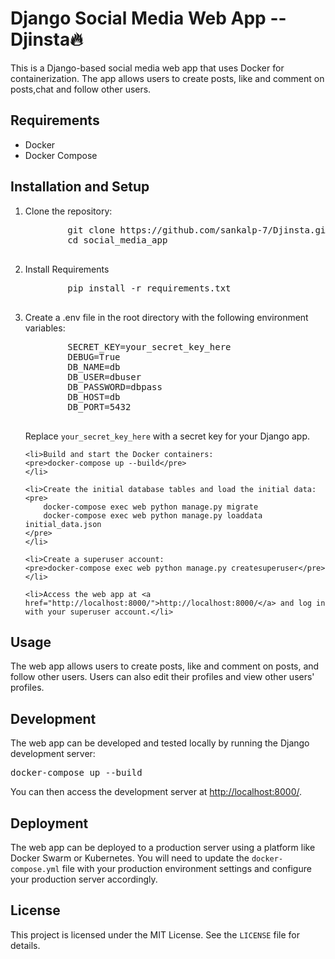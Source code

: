 <!DOCTYPE html>
<html>
<head>
</head>
<body>
	<h1>Django Social Media Web App -- Djinsta🔥</h1>
<p>This is a Django-based social media web app that uses Docker for containerization. The app allows users to create posts, like and comment on posts,chat and follow other users.</p>

<h2>Requirements</h2>

<ul>
	<li>Docker</li>
	<li>Docker Compose</li>
</ul>

<h2>Installation and Setup</h2>

<ol>
	<li>Clone the repository:
	<pre>
		git clone https://github.com/sankalp-7/Djinsta.git
		cd social_media_app
	</pre>
	<li>Install Requirements</li>
	<pre>
		pip install -r requirements.txt
	</pre>
	<li>Create a .env file in the root directory with the following environment variables:
	<pre>
		SECRET_KEY=your_secret_key_here
		DEBUG=True
		DB_NAME=db
		DB_USER=dbuser
		DB_PASSWORD=dbpass
		DB_HOST=db
		DB_PORT=5432
	</pre>
	<p>Replace <code>your_secret_key_here</code> with a secret key for your Django app.</p>
	</li>

	<li>Build and start the Docker containers:
	<pre>docker-compose up --build</pre>
	</li>

	<li>Create the initial database tables and load the initial data:
	<pre>
		docker-compose exec web python manage.py migrate
		docker-compose exec web python manage.py loaddata initial_data.json
	</pre>
	</li>

	<li>Create a superuser account:
	<pre>docker-compose exec web python manage.py createsuperuser</pre>
	</li>

	<li>Access the web app at <a href="http://localhost:8000/">http://localhost:8000/</a> and log in with your superuser account.</li>
</ol>

<h2>Usage</h2>

<p>The web app allows users to create posts, like and comment on posts, and follow other users. Users can also edit their profiles and view other users' profiles.</p>

<h2>Development</h2>

<p>The web app can be developed and tested locally by running the Django development server:</p>
<pre>docker-compose up --build</pre>
<p>You can then access the development server at <a href="http://localhost:8000/">http://localhost:8000/</a>.</p>

<h2>Deployment</h2>

<p>The web app can be deployed to a production server using a platform like Docker Swarm or Kubernetes. You will need to update the <code>docker-compose.yml</code> file with your production environment settings and configure your production server accordingly.</p>

<h2>License</h2>

<p>This project is licensed under the MIT License. See the <code>LICENSE</code> file for details.</p>
</body>
</html>


